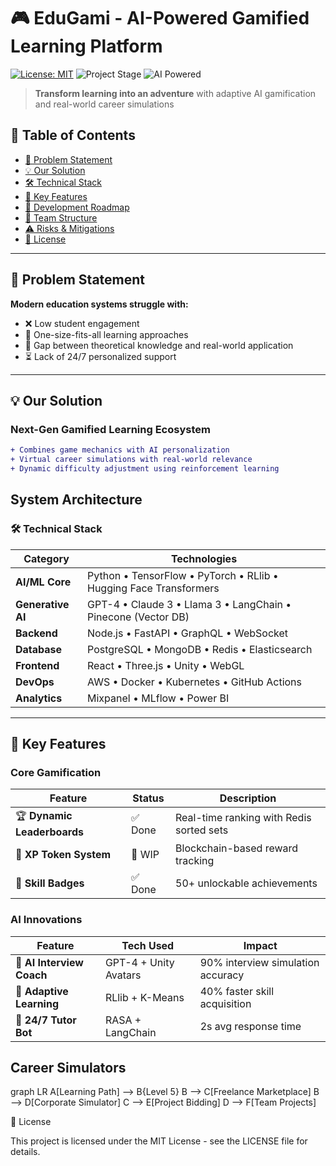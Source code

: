 # 🎮 EduGami - AI-Powered Gamified Learning Platform

[![License: MIT](https://img.shields.io/badge/License-MIT-yellow.svg)](https://opensource.org/licenses/MIT)
![Project Stage](https://img.shields.io/badge/Stage-Development-orange)
![AI Powered](https://img.shields.io/badge/AI-GPT4/Claude/Llama3-blue)

> **Transform learning into an adventure** with adaptive AI gamification and real-world career simulations

## 📖 Table of Contents
- [🚀 Problem Statement](#-problem-statement)
- [💡 Our Solution](#-our-solution)
- [🛠️ Technical Stack](#%EF%B8%8F-technical-stack)
- [🎯 Key Features](#-key-features)
- [📅 Development Roadmap](#-development-roadmap)
- [👥 Team Structure](#-team-structure)
- [⚠️ Risks & Mitigations](#%EF%B8%8F-risks--mitigations)
- [📄 License](#-license)

---

## 🚀 Problem Statement
**Modern education systems struggle with:**
- ❌ Low student engagement
- 🧩 One-size-fits-all learning approaches
- 🌉 Gap between theoretical knowledge and real-world application
- ⏳ Lack of 24/7 personalized support

---

## 💡 Our Solution
### **Next-Gen Gamified Learning Ecosystem**
```diff
+ Combines game mechanics with AI personalization
+ Virtual career simulations with real-world relevance
+ Dynamic difficulty adjustment using reinforcement learning

```


## System Architecture

### 🛠️ Technical Stack

| Category       | Technologies  |
|---------------|--------------|
| **AI/ML Core** | Python • TensorFlow • PyTorch • RLlib • Hugging Face Transformers |
| **Generative AI** | GPT-4 • Claude 3 • Llama 3 • LangChain • Pinecone (Vector DB) |
| **Backend** | Node.js • FastAPI • GraphQL • WebSocket |
| **Database** | PostgreSQL • MongoDB • Redis • Elasticsearch |
| **Frontend** | React • Three.js • Unity • WebGL |
| **DevOps** | AWS • Docker • Kubernetes • GitHub Actions |
| **Analytics** | Mixpanel • MLflow • Power BI |

---

## 🎯 Key Features

### Core Gamification

| Feature | Status | Description |
|---------|--------|-------------|
| 🏆 **Dynamic Leaderboards** | ✅ Done | Real-time ranking with Redis sorted sets |
| 🧉 **XP Token System** | 🚧 WIP | Blockchain-based reward tracking |
| 🏅 **Skill Badges** | ✅ Done | 50+ unlockable achievements |

### AI Innovations

| Feature | Tech Used | Impact |
|---------|-----------|--------|
| 🤖 **AI Interview Coach** | GPT-4 + Unity Avatars | 90% interview simulation accuracy |
| 🧠 **Adaptive Learning** | RLlib + K-Means | 40% faster skill acquisition |
| 💬 **24/7 Tutor Bot** | RASA + LangChain | 2s avg response time |


## Career Simulators
graph LR
A[Learning Path] --> B{Level 5}
B --> C[Freelance Marketplace]
B --> D[Corporate Simulator]
C --> E[Project Bidding]
D --> F[Team Projects]

📄 License

This project is licensed under the MIT License - see the LICENSE file for details.